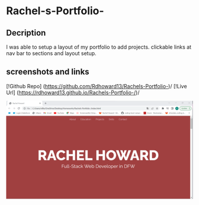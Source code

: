 # Rachel-s-Portfolio-

## Decription

I was able to setup a layout of my portfolio to add projects. clickable links at nav bar to sections and layout setup.

## screenshots and links

[!Github Repo] (https://github.com/Rdhoward13/Rachels-Portfolio-)/
[!Live Url] (https://rdhoward13.github.io/Rachels-Portfolio-/)/

<img src = "./assets/screenshot.png" />
